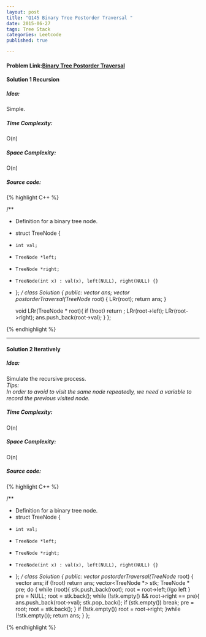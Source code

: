 ```yaml
---
layout: post
title: "Q145 Binary Tree Postorder Traversal "
date: 2015-06-27
tags: Tree Stack
categories: Leetcode
published: true

---
```

#### Problem Link:[Binary Tree Postorder Traversal ](https://leetcode.com/problems/binary-tree-postorder-traversal/) 

#### Solution 1 Recursion

##### Idea:

Simple.

##### Time Complexity:
O(n)

##### Space Complexity:
O(n)

##### Source code:
{% highlight C++ %}

/**
 * Definition for a binary tree node.
 * struct TreeNode {
 *     int val;
 *     TreeNode *left;
 *     TreeNode *right;
 *     TreeNode(int x) : val(x), left(NULL), right(NULL) {}
 * };
 */
class Solution {
public:
    vector<int> ans;
    vector<int> postorderTraversal(TreeNode* root) {
        LRr(root);
        return ans;
    }
    
    void LRr(TreeNode * root){
        if (!root) return ;
        LRr(root->left);
        LRr(root->right);
        ans.push_back(root->val);
    }
};

{% endhighlight %}

---

#### Solution 2 Iteratively

##### Idea:

Simulate the recursive process.     
_Tips:_     
_In order to avoid to visit the same node repeatedly, we need a variable to record the previous visited node._ 

##### Time Complexity:

O(n)

##### Space Complexity:

O(n)

##### Source code:

{% highlight C++ %}

/**
 * Definition for a binary tree node.
 * struct TreeNode {
 *     int val;
 *     TreeNode *left;
 *     TreeNode *right;
 *     TreeNode(int x) : val(x), left(NULL), right(NULL) {}
 * };
 */
class Solution {
public:
    vector<int> postorderTraversal(TreeNode* root) {
        vector<int> ans;
        if (!root) return ans;
        vector<TreeNode *> stk;
        TreeNode * pre;
        do {
            while (root){
                stk.push_back(root);
                root = root->left;//go left
            }
            pre = NULL;
            root = stk.back();
            while (!stk.empty() && root->right == pre){
                ans.push_back(root->val);
                stk.pop_back();
                if (stk.empty()) break;
                pre = root;
                root = stk.back();
            }
            if (!stk.empty())
                root = root->right;
        }while (!stk.empty());
        return ans;
    }
};

{% endhighlight %}
